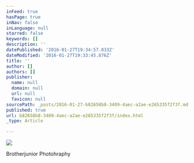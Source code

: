 ```yaml
---
inFeed: true
hasPage: true
inNav: false
inLanguage: null
starred: false
keywords: []
description: ''
datePublished: '2016-01-27T19:34:57.033Z'
dateModified: '2016-01-27T19:33:45.876Z'
title: ''
author: []
authors: []
publisher:
  name: null
  domain: null
  url: null
  favicon: null
sourcePath: _posts/2016-01-27-b82658b8-3409-4aec-a2ae-e265335f2f3f.md
published: true
url: b82658b8-3409-4aec-a2ae-e265335f2f3f/index.html
_type: Article

---
```

![](https://the-grid-user-content.s3-us-west-2.amazonaws.com/c45b965f-d25b-42f8-95ee-62d87ceed3cd.jpg)

Brotherjunior Photohraphy